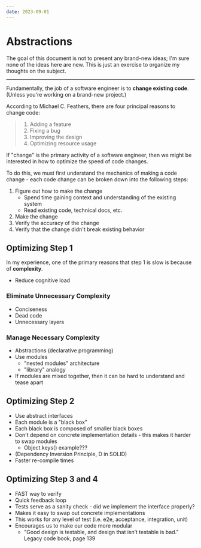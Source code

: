 ```yaml
---
date: 2023-09-01
---
```

# Abstractions
The goal of this document is not to present any brand-new ideas; I'm sure none of the ideas here are new. This is just an exercise to organize my thoughts on the subject.

---

Fundamentally, the job of a software engineer is to **change existing code**. (Unless you're working on a brand-new project.)

According to Michael C. Feathers, there are four principal reasons to change code:

> 1. Adding a feature
> 2. Fixing a bug
> 3. Improving the design
> 4. Optimizing resource usage

If "change" is the primary activity of a software engineer, then we might be interested in how to optimize the speed of code changes.

To do this, we must first understand the mechanics of making a code change - each code change can be broken down into the following steps:
1. Figure out how to make the change
    - Spend time gaining context and understanding of the existing system
    - Read existing code, technical docs, etc.
2. Make the change
3. Verify the accuracy of the change
4. Verify that the change didn't break existing behavior

## Optimizing Step 1
In my experience, one of the primary reasons that step 1 is slow is because of **complexity**.

- Reduce cognitive load

### Eliminate Unnecessary Complexity
- Conciseness
- Dead code
- Unnecessary layers

### Manage Necessary Complexity
- Abstractions (declarative programming)
- Use modules
    - "nested modules" architecture
    - "library" analogy
- If modules are mixed together, then it can be hard to understand and tease apart

## Optimizing Step 2
- Use abstract interfaces
- Each module is a "black box"
- Each black box is composed of smaller black boxes
- Don't depend on concrete implementation details - this makes it harder to swap modules
    - Object.keys() example???
- (Dependency Inversion Principle, D in SOLID)
- Faster re-compile times

## Optimizing Step 3 and 4
- FAST way to verify
- Quick feedback loop
- Tests serve as a sanity check - did we implement the interface properly?
- Makes it easy to swap out concrete implementations
- This works for any level of test (i.e. e2e, acceptance, integration, unit)
- Encourages us to make our code more modular
    - "Good design is testable, and design that isn’t testable is bad." Legacy code book, page 139
